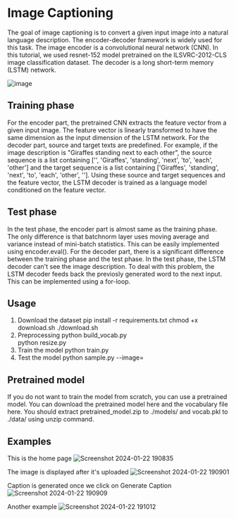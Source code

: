 # Image Captioning
The goal of image captioning is to convert a given input image into a natural language description. The encoder-decoder framework is widely used for this task. The image encoder is a convolutional neural network (CNN). In this tutorial, we used resnet-152 model pretrained on the ILSVRC-2012-CLS image classification dataset. The decoder is a long short-term memory (LSTM) network.

![image](https://github.com/bhavanap12/image_caption_generator/assets/23119773/44ded050-dda4-40b2-a2cd-ac87d10cd48c)


## Training phase
For the encoder part, the pretrained CNN extracts the feature vector from a given input image. The feature vector is linearly transformed to have the same dimension as the input dimension of the LSTM network. For the decoder part, source and target texts are predefined. For example, if the image description is "Giraffes standing next to each other", the source sequence is a list containing ['<start>', 'Giraffes', 'standing', 'next', 'to', 'each', 'other'] and the target sequence is a list containing ['Giraffes', 'standing', 'next', 'to', 'each', 'other', '<end>']. Using these source and target sequences and the feature vector, the LSTM decoder is trained as a language model conditioned on the feature vector.

## Test phase
In the test phase, the encoder part is almost same as the training phase. The only difference is that batchnorm layer uses moving average and variance instead of mini-batch statistics. This can be easily implemented using encoder.eval(). For the decoder part, there is a significant difference between the training phase and the test phase. In the test phase, the LSTM decoder can't see the image description. To deal with this problem, the LSTM decoder feeds back the previosly generated word to the next input. This can be implemented using a for-loop.

## Usage
1. Download the dataset
pip install -r requirements.txt
chmod +x download.sh
./download.sh
2. Preprocessing
python build_vocab.py   
python resize.py
3. Train the model
python train.py    
4. Test the model
python sample.py --image=<image-file-path>

## Pretrained model
If you do not want to train the model from scratch, you can use a pretrained model. You can download the pretrained model here and the vocabulary file here. You should extract pretrained_model.zip to ./models/ and vocab.pkl to ./data/ using unzip command.

## Examples
This is the home page
![Screenshot 2024-01-22 190835](https://github.com/bhavanap12/image_caption_generator/assets/23119773/44d176ed-624e-4b78-82b8-14ad1e74760d)

The image is displayed after it's uploaded
![Screenshot 2024-01-22 190901](https://github.com/bhavanap12/image_caption_generator/assets/23119773/714e160f-9a9b-4382-bef2-d6ce7b3b8f43)




Caption is generated once we click on Generate Caption
![Screenshot 2024-01-22 190909](https://github.com/bhavanap12/image_caption_generator/assets/23119773/601c0870-e735-41d6-a976-424ba106068d)

Another example
![Screenshot 2024-01-22 191012](https://github.com/bhavanap12/image_caption_generator/assets/23119773/7dc7789a-5b26-495a-a66e-42212095dad1)

